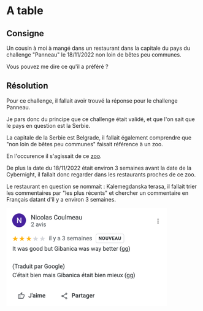 # A table

## Consigne

Un cousin à moi à mangé dans un restaurant dans la capitale du pays du challenge "Panneau" le 18/11/2022 non loin de bêtes peu communes.

Vous pouvez me dire ce qu'il a préféré ?

## Résolution

Pour ce challenge, il fallait avoir trouvé la réponse pour le challenge Panneau.

Je pars donc du principe que ce challenge était validé, et que l'on sait que le pays en question est la Serbie.

La capitale de la Serbie est Belgrade, il fallait également comprendre que "non loin de bêtes peu communes" faisait référence à un zoo.

En l'occurence il s'agissait de ce [zoo](https://www.google.com/maps/place/Zoo+de+Belgrade/@44.8249273,20.4547166,18.53z/data=!4m5!3m4!1s0x0:0x5e309d5a57114a1a!8m2!3d44.8249884!4d20.4542054).

De plus la date du 18/11/2022 était environ 3 semaines avant la date de la Cybernight, il fallait donc regarder dans les restaurants proches de ce zoo.

Le restaurant en question se nommait : Kalemegdanska terasa, il fallait trier les commentaires par "les plus récents" et chercher un commentaire en Français datant d'il y a environ 3 semaines.

![comment.png](comment.png)
